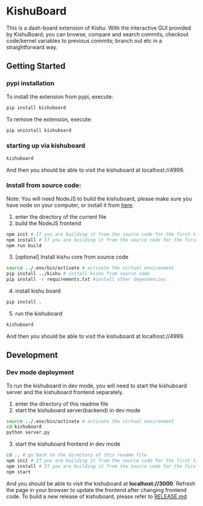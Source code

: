 # KishuBoard
This is a dash-board extension of Kishu. With the interactive GUI provided by KishuBoard, you can browse, compare and search commits, checkout code/kernel variables to previous commits; branch out etc in a straightforward way.
## Getting Started
### pypi installation
To install the extension from pypi, execute:

```bash
pip install kishuboard
```
To remove the extension, execute:

```bash
pip uninstall kishuboard
```
### starting up via kishuboard
```bash
kishuboard
```
And then you should be able to  visit the kishuboard at localhost://4999.

### Install from source code:
Note: You will need NodeJS to build the kishuboard, please make sure you have node on your computer, or install it from [here](https://nodejs.org/en/download/).
1. enter the directory of the current file
2. build the NodeJS frontend
```bash
npm init # If you are building it from the source code for the first time
npm install # If you are building it from the source code for the first time
npm run build
```
3. [optional] Install kishu core from source code
```bash
source ../.env/bin/activate # activate the virtual environment
pip install ../kishu # install kishu from source code
pip install -r requirements.txt #install other dependencies
```
4. install kishu board
```bash
pip install .
```
5. run the kishuboard
```bash
kishuboard
```
And then you should be able to  visit the kishuboard at localhost://4999.

## Development
### Dev mode deployment
To run the kishuboard in dev mode, you will need to start the kishuboard server and the kishuboard frontend separately.
1. enter the directory of this readme file
2. start the kishuboard server(backend) in dev mode
```bash
source ../.env/bin/activate # activate the virtual environment
cd kishuboard
python server.py
```
3. start the kishuboard frontend in dev mode
```bash
cd .. # go back to the directory of this readme file
npm init # If you are building it from the source code for the first time
npm install # If you are building it from the source code for the first time
npm start
```
And you should be able to visit the kishuboard at **localhost://3000**. Refresh the page in your browser to update the frontend after changing frontend code.
To build a new release of kishuboard, please refer to [RELEASE.md](./RELEASE.md)
